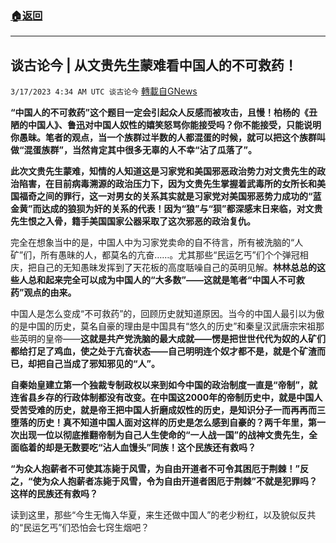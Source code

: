 ###  [:house:返回](README.md)
---


## 谈古论今 | 从文贵先生蒙难看中国人的不可救药！
`3/17/2023 4:34 AM UTC 谈古论今` [轉載自GNews](https://gnews.org/articles/1021306)

**“中国人的不可救药”这个题目一定会引起众人反感而被攻击，且慢！柏杨的《丑陋的中国人》、鲁迅对中国人奴性的嬉笑怒骂你能接受吗？你不能接受，只能说明你愚昧。笔者的观点，当一个族群过半数的人都混蛋的时候，就可以把这个族群叫做“混蛋族群”，当然肯定其中很多无辜的人不幸“沾了瓜落了”。**

**此次文贵先生蒙难，知情的人知道这是习家党和美国邪恶政治势力对文贵先生的政治陷害，在目前病毒溯源的政治压力下，因为文贵先生掌握着武毒所的女所长和美国福奇之间的罪行，这一对男女的关系其实就是习家党对美国邪恶势力成功的“蓝金黄”而达成的狼狈为奸的关系的代表！因为“狼”与“狈”都深感末日来临，对文贵先生恨之入骨，籍手美国国家公器采取了这次邪恶的政治复仇。**

完全在想象当中的是，中国人中为习家党卖命的自不待言，所有被洗脑的“人矿”们，所有愚昧的人，都莫名的亢奋……。尤其那些“民运乞丐”们个个弹冠相庆，把自己的无知愚昧发挥到了天花板的高度聒噪自己的英明见解。**林林总总的这些人总和起来完全可以成为中国人的“大多数”——这就是笔者“中国人不可救药”观点的由来。**

中国人是怎么变成“不可救药”的，回顾历史就知道原因。当今的中国人最引以为傲的是中国的历史，莫名自豪的理由是中国具有“悠久的历史”和秦皇汉武唐宗宋祖那些英明的皇帝——**这就是共产党洗脑的最大成就——愣是把世世代代为奴的人矿们都给打足了鸡血，使之处于亢奋状态——自己明明连个奴才都不是，就是个矿渣而已，却把自己当成了邪知邪见的“人”。**

**自秦始皇建立第一个独裁专制政权以来到如今中国的政治制度一直是“帝制”，就连省县乡存的行政体制都没有改变。在中国这2000年的帝制历史中，就是中国人受苦受难的历史，就是帝王把中国人折磨成奴性的历史，是知识分子一而再再而三堕落的历史！真不知道中国人面对这样的历史是怎么感到自豪的？两千年里，第一次出现一位以彻底推翻帝制为自己人生使命的“一人战一国”的战神文贵先生，全面临着的却是无数要吃“沾人血馒头”同族！这个民族还有救吗？**

**“为众人抱薪者不可使其冻毙于风雪，为自由开道者不可令其困厄于荆棘！”反之，“使为众人抱薪者冻毙于风雪，令为自由开道者困厄于荆棘”不就是犯罪吗？这样的民族还有救吗？**

读到这里，那些“今生无悔入华夏，来生还做中国人”的老少粉红，以及貌似反共的“民运乞丐”们恐怕会七窍生烟吧？
